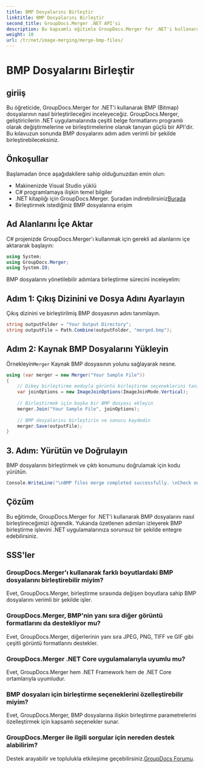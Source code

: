 ```yaml
---
title: BMP Dosyalarını Birleştir
linktitle: BMP Dosyalarını Birleştir
second_title: GroupDocs.Merger .NET API'si
description: Bu kapsamlı eğitimle GroupDocs.Merger for .NET'i kullanarak BMP dosyalarını nasıl birleştireceğinizi öğrenin. .NET uygulamalarınızı verimli bir şekilde geliştirin.
weight: 10
url: /tr/net/image-merging/merge-bmp-files/
---
```


# BMP Dosyalarını Birleştir

## giriiş
Bu öğreticide, GroupDocs.Merger for .NET'i kullanarak BMP (Bitmap) dosyalarının nasıl birleştirileceğini inceleyeceğiz. GroupDocs.Merger, geliştiricilerin .NET uygulamalarında çeşitli belge formatlarını programlı olarak değiştirmelerine ve birleştirmelerine olanak tanıyan güçlü bir API'dir. Bu kılavuzun sonunda BMP dosyalarını adım adım verimli bir şekilde birleştirebileceksiniz.
## Önkoşullar
Başlamadan önce aşağıdakilere sahip olduğunuzdan emin olun:
- Makinenizde Visual Studio yüklü
- C# programlamaya ilişkin temel bilgiler
-  .NET kitaplığı için GroupDocs.Merger. Şuradan indirebilirsiniz[Burada](https://releases.groupdocs.com/merger/net/)
- Birleştirmek istediğiniz BMP dosyalarına erişim
## Ad Alanlarını İçe Aktar
C# projenizde GroupDocs.Merger'ı kullanmak için gerekli ad alanlarını içe aktararak başlayın:
```csharp
using System; 
using GroupDocs.Merger;
using System.IO;
```
BMP dosyalarını yönetilebilir adımlara birleştirme sürecini inceleyelim:
## Adım 1: Çıkış Dizinini ve Dosya Adını Ayarlayın
Çıkış dizinini ve birleştirilmiş BMP dosyasının adını tanımlayın.
```csharp
string outputFolder = "Your Output Directory";
string outputFile = Path.Combine(outputFolder, "merged.bmp");
```
## Adım 2: Kaynak BMP Dosyalarını Yükleyin
 Örnekleyin`Merger` Kaynak BMP dosyasının yolunu sağlayarak nesne.
```csharp
using (var merger = new Merger("Your Sample File"))
{
    // Dikey birleştirme moduyla görüntü birleştirme seçeneklerini tanımlayın
    var joinOptions = new ImageJoinOptions(ImageJoinMode.Vertical);
    
    // Birleştirmek için başka bir BMP dosyası ekleyin
    merger.Join("Your Sample File", joinOptions);
    
    // BMP dosyalarını birleştirin ve sonucu kaydedin
    merger.Save(outputFile);
}
```
## 3. Adım: Yürütün ve Doğrulayın
BMP dosyalarını birleştirmek ve çıktı konumunu doğrulamak için kodu yürütün.
```csharp
Console.WriteLine("\nBMP files merge completed successfully. \nCheck output in {0}", outputFolder);
```
## Çözüm
Bu eğitimde, GroupDocs.Merger for .NET'i kullanarak BMP dosyalarını nasıl birleştireceğimizi öğrendik. Yukarıda özetlenen adımları izleyerek BMP birleştirme işlevini .NET uygulamalarınıza sorunsuz bir şekilde entegre edebilirsiniz.

## SSS'ler
### GroupDocs.Merger'ı kullanarak farklı boyutlardaki BMP dosyalarını birleştirebilir miyim?
Evet, GroupDocs.Merger, birleştirme sırasında değişen boyutlara sahip BMP dosyalarını verimli bir şekilde işler.
### GroupDocs.Merger, BMP'nin yanı sıra diğer görüntü formatlarını da destekliyor mu?
Evet, GroupDocs.Merger, diğerlerinin yanı sıra JPEG, PNG, TIFF ve GIF gibi çeşitli görüntü formatlarını destekler.
### GroupDocs.Merger .NET Core uygulamalarıyla uyumlu mu?
Evet, GroupDocs.Merger hem .NET Framework hem de .NET Core ortamlarıyla uyumludur.
### BMP dosyaları için birleştirme seçeneklerini özelleştirebilir miyim?
Evet, GroupDocs.Merger, BMP dosyalarına ilişkin birleştirme parametrelerini özelleştirmek için kapsamlı seçenekler sunar.
### GroupDocs.Merger ile ilgili sorgular için nereden destek alabilirim?
 Destek arayabilir ve toplulukla etkileşime geçebilirsiniz.[GroupDocs Forumu](https://forum.groupdocs.com/c/merger/32).
